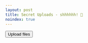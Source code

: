 ```yaml
---
layout: post
title: Secret Uploads - shhhhhh! 🤫
noindex: true
---
```


<button id="upload_widget" class="cloudinary-button">Upload files</button>

<script src="https://upload-widget.cloudinary.com/global/all.js" type="text/javascript"></script>  

<script type="text/javascript">  
(function() {
  var myWidget = cloudinary.createUploadWidget({
    cloudName: 'emea-on-rails',
    uploadPreset: 'emea-on-rails-2021-featured-videos'}, (error, result) => {
      if (!error && result && result.event === "success") {
        console.log('Done! Here is the video info: ', result.info);
      }
    }
  )

  var button = document.getElementById("upload_widget");
  button.addEventListener("click", function(){
    myWidget.open();
  }, false);
  button.click();
})();
</script>
